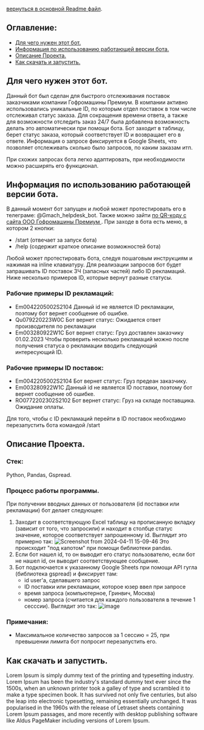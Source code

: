 [вернуться в основной Readme файл](https://github.com/gaifut/GMP-Warranty_ID_bot/blob/main/README.md).

## Оглавление:
- [Для чего нужен этот бот.](#Для-чего-нужен-этот-бот)
- [Информация по использованию работающей версии бота.](#Информация-по-использованию-работающей-версии-бота)
- [Описание Проекта.](#Описание-проекта)
- [Как скачать и запустить.](#Как-скачать-и-запустить)

## Для чего нужен этот бот.
Данный бот был сделан для быстрого отслеживания поставок заказчиками компании Гофромашины Премиум. В компании активно использовались уникальные ID, по которым отдел поставок в том числе отслеживал статус заказа. Для сокращения времени ответа, а также для возможности отследить заказ 24/7 была добавлена возможность делать это автоматически при помощи бота. Бот заходит в таблицу, берет статус заказа, который соответствует ID и возвращает его в ответе. Информация о запросе фиксируется в Google Sheets, что позволяет отслеживать сколько было запросов, по каким заказам итп.

При схожих запросах бота легко адаптировать, при необходимости можно расширять его функционал.

## Информация по использованию работающей версии бота.
В данный момент бот запущен и любой может протестировать его в телеграме: @Gmach_helpdesk_bot. Также можно зайти [по QR-коду с сайта ООО Гофромашины Премиум ](http://g-mach.ru/servisy-dlya-klientov).
При заходе в бота есть меню, в котором 2 кнопки:
- /start (отвечает за запуск бота)
- /help (содержит краткое описание возможностей бота)

Любой может протестировать бота, следуя пошаговым инструкциям и нажимая на inline клавиатуру.
Для реализации запросов бот будет запрашивать ID поставок ЗЧ (запасных частей) либо ID рекламаций. Ниже несколько примеров ID, которые вернут разные статусы.
### Рабочие примеры ID рекламаций:
 - Em0042205002S2104
   Данный id не является ID рекламации, поэтому бот вернет сообщение об ошибке.
 - Qu079220223W0C
   Бот вернет статус: Ожидается ответ производителя по рекламации
 - Em003280922W1C
   Бот вернет статус: Груз доставлен заказчику 01.02.2023
Чтобы проверить несколько рекламаций можно после получения статуса о рекламации вводить следующий интересующий ID.
### Рабочие примеры ID поставок:
 - Em0042205002S2104
   Бот вернет статус: Груз предеан заказчику.
 - Em003280922W1C
   Данный id не является ID поставки, поэтому бот вернет сообщение об ошибке.
 - RO0772202302S2102
   Бот вернет статус: Груз на складе поставщика. Ожидание оплаты.
   
Для того, чтобы с ID рекламаций перейти в ID поставок необходимо перезапустить бота командой /start

## Описание Проекта.
### Стек:
Python, Pandas, Gspread.
### Процесс работы программы.
При получении вводных данных от пользователя (id поставки или рекламации) бот делает следующее:
1. Заходит в соответствующую Excel таблицу на прописанную вкладку (зависит от того, что запросили) и находит в столбце статус значение, которое соответствует запрошенному id. Выглядит это примерно так:
   ![Screenshot from 2024-04-11 15-09-46](https://github.com/gaifut/GMP-Warranty_ID_bot/assets/113767276/636d4a85-a217-46cc-90a3-608edfc2deb9)
Это происходит "под капотом" при помощи библиотеки pandas.
2. Если бот нашел id, то он выводит его статус пользователю, если бот не нашел id, он выводит соответствующее сообщение.
3. Бот подключается к указанному Google Sheets при помощи API гугла (библиотека gspread) и фиксирует там:
   - id user'а, сделавшего запрос
   - ID поставки или рекламации, которое юзер ввел при запросе
   - время запроса (компьютерное, Гринвич, Москва)
   - номер запроса (считается для каждого пользователя в течение 1 сесссии).
   Выглядит это так:
   ![image](https://github.com/gaifut/GMP-Warranty_ID_bot/assets/113767276/f4000d2b-4894-4da6-9fb1-2050f47fc799)
### Примечания:
- Максимальное количество запросов за 1 сессию = 25, при превышении лимита бот попросит перезапустить его.

## Как скачать и запустить.
Lorem Ipsum is simply dummy text of the printing and typesetting industry. Lorem Ipsum has been the industry's standard dummy text ever since the 1500s, when an unknown printer took a galley of type and scrambled it to make a type specimen book. It has survived not only five centuries, but also the leap into electronic typesetting, remaining essentially unchanged. It was popularised in the 1960s with the release of Letraset sheets containing Lorem Ipsum passages, and more recently with desktop publishing software like Aldus PageMaker including versions of Lorem Ipsum.
